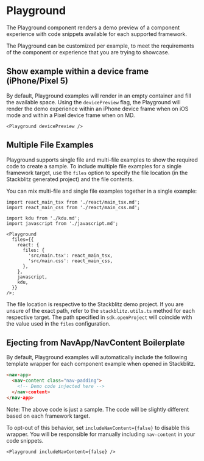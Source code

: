 # Playground

The Playground component renders a demo preview of a component experience with code snippets available for each supported framework.

The Playground can be customized per example, to meet the requirements of the component or experience that you are trying to showcase.

## Show example within a device frame (iPhone/Pixel 5)

By default, Playground examples will render in an empty container and fill the available space. Using the `devicePreview` flag, the Playground will render the demo experience within an iPhone device frame when on iOS mode and within a Pixel device frame when on MD.

```tsx
<Playground devicePreview />
```

## Multiple File Examples

Playground supports single file and multi-file examples to show the required code to create a sample. To include multiple file examples for a single framework target, use the `files` option to specify the file location (in the Stackblitz generated project) and the file contents.

You can mix multi-file and single file examples together in a single example:

```tsx
import react_main_tsx from './react/main_tsx.md';
import react_main_css from './react/main_css.md';

import kdu from './kdu.md';
import javascript from './javascript.md';

<Playground
  files={{
    react: {
      files: {
        'src/main.tsx': react_main_tsx,
        'src/main.css': react_main_css,
      },
    },
    javascript,
    kdu,
  }}
/>;
```

The file location is respective to the Stackblitz demo project. If you are unsure of the exact path, refer to the `stackblitz.utils.ts` method for each respective target. The path specified in `sdk.openProject` will coincide with the value used in the `files` configuration.

## Ejecting from NavApp/NavContent Boilerplate

By default, Playground examples will automatically include the following template wrapper for each component example when opened in Stackblitz.

```html
<nav-app>
  <nav-content class="nav-padding">
    <!-- Demo code injected here -->
  </nav-content>
</nav-app>
```

Note: The above code is just a sample. The code will be slightly different based on each framework target.

To opt-out of this behavior, set `includeNavContent={false}` to disable this wrapper. You will be responsible for manually including `nav-content` in your code snippets.

```tsx
<Playground includeNavContent={false} />
```
